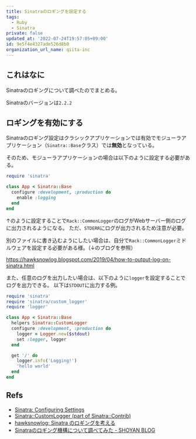 ```yaml
---
title: Sinatraのロギングを設定する
tags:
  - Ruby
  - Sinatra
private: false
updated_at: '2022-07-24T19:57:05+09:00'
id: 9e5f4e4327ade526d8b0
organization_url_name: qiita-inc
---
```

## これはなに

Sinatraのロギングについて調べたのでまとめる。

Sinatraのバージョンは`2.2.2`

## ロギングを有効にする

Sinatraのロギング設定はクラシックアプリケーションでは有効でモジューラアプリケーション（`Sinatra::Base`クラス）では**無効**となっている。

そのため、モジューラアプリケーションの場合は以下のように設定する必要がある。

```app.rb
require 'sinatra'

class App < Sinatra::Base
  configure :development, :production do
    enable :logging
  end
end
```

↑のように設定することで`Rack::CommonLogger`のログがWebサーバー側のログに出力されるようになる。
ただ、`STDERR`にログが出力されるため注意が必要。

別のファイルに書き込むようにしたい場合は、自分で`Rack::CommonLogger`ミドルウェアを設定する必要がある様。（↓のブログを参照）

https://hawksnowlog.blogspot.com/2019/04/how-to-output-log-on-sinatra.html

また、任意のログを出力したい場合は、以下のように`logger`を設定することでログを出力できる。
以下は`STDOUT`に出力する例。

```app.rb
require 'sinatra'
require 'sinatra/custom_logger'
require 'logger'

class App < Sinatra::Base
  helpers Sinatra::CustomLogger
  configure :development, :production do
    logger = Logger.new($stdout)
    set :logger, logger
  end

  get '/' do
    logger.info('Logging!')
    'hello world'
  end
end
```

## Refs

- [Sinatra: Configuring Settings](http://sinatrarb.com/configuration.html)
- [Sinatra::CustomLogger (part of Sinatra::Contrib)](http://sinatrarb.com/contrib/custom_logger)
- [hawksnowlog: Sinatra のロギングを考える](https://hawksnowlog.blogspot.com/2019/04/how-to-output-log-on-sinatra.html)
- [Sinatraのロギング機構について調べてみた - SHOYAN BLOG](https://48n.jp/blog/2016/05/27/sinatra-logger/)
